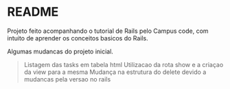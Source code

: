 # README

Projeto feito acompanhando o tutorial de Rails pelo Campus code, com intuito de aprender os conceitos basicos do Rails.

Algumas mudancas do projeto inicial.

> Listagem das tasks em tabela html
> Utilizacao da rota show e a criaçao da view para a mesma
> Mudança na estrutura do delete devido a mudancas pela versao no rails
